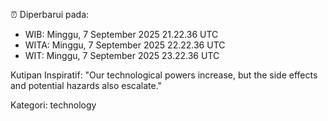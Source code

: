 ⏰ Diperbarui pada:
- WIB: Minggu, 7 September 2025 21.22.36 UTC
- WITA: Minggu, 7 September 2025 22.22.36 UTC
- WIT: Minggu, 7 September 2025 23.22.36 UTC

Kutipan Inspiratif:
"Our technological powers increase, but the side effects and potential hazards also escalate."


Kategori: technology

